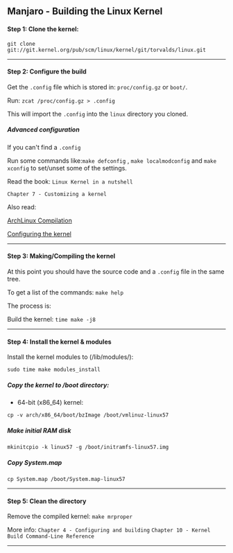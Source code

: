 ## Manjaro - Building the Linux Kernel

#### Step 1: Clone the kernel:

`git clone git://git.kernel.org/pub/scm/linux/kernel/git/torvalds/linux.git`

---

#### Step 2: Configure the build

Get the `.config` file which is stored in: `proc/config.gz` or `boot/`.

Run:
`zcat /proc/config.gz > .config`

This will import the `.config` into the `linux` directory you cloned.

##### Advanced configuration

If you can't find a `.config`

Run some commands like:`make defconfig` , `make localmodconfig` and `make xconfig` to set/unset some of the settings.

Read the book: `Linux Kernel in a nutshell`

`Chapter 7 - Customizing a kernel`

Also read:

[ArchLinux Compilation](https://wiki.archlinux.org/index.php/Kernel/Traditional_compilation)

[Configuring the kernel](https://www.linux.com/topic/desktop/how-compile-linux-kernel-0/)

---

#### Step 3: Making/Compiling the kernel

At this point you should have the source code and a `.config` file in the same tree.

To get a list of the commands:
`make help`

The process is:

Build the kernel:
`time make -j8`

---

#### Step 4: Install the kernel & modules

Install the kernel modules to (/lib/modules/):

`sudo time make modules_install`

##### Copy the kernel to /boot directory:

- 64-bit (x86_64) kernel:

`cp -v arch/x86_64/boot/bzImage /boot/vmlinuz-linux57`

##### Make initial RAM disk

`mkinitcpio -k linux57 -g /boot/initramfs-linux57.img`

##### Copy System.map

`cp System.map /boot/System.map-linux57`

---

#### Step 5: Clean the directory

Remove the compiled kernel:
`make mrproper`

More info:
`Chapter 4 - Configuring and building`
`Chapter 10 - Kernel Build Command-Line Reference`

---
